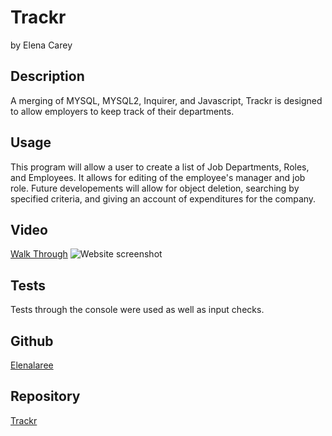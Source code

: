 # Trackr
by Elena Carey

## Description

A merging of MYSQL, MYSQL2, Inquirer, and Javascript, Trackr is designed to allow employers to keep track of their departments.

## Usage

This program will allow a user to create a list of Job Departments, Roles, and Employees. It allows for editing of the employee's manager and job role. Future developements will allow for object deletion, searching by specified criteria, and giving an account of expenditures for the company. 

## Video

[Walk Through](https://drive.google.com/file/d/1HqDN385LeAHGxdyDTp0evpR2lKJkk1yU/view)
![Website screenshot](./img/Screen.png)

## Tests

Tests through the console were used as well as input checks.


## Github

[Elenalaree](https://github.com/elenalaree)

## Repository 

[Trackr](https://github.com/elenalaree/Trackr)